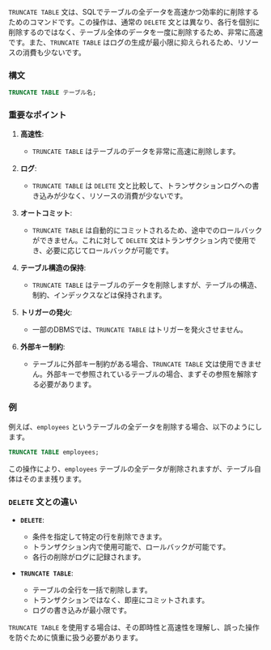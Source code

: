 `TRUNCATE TABLE` 文は、SQLでテーブルの全データを高速かつ効率的に削除するためのコマンドです。この操作は、通常の `DELETE` 文とは異なり、各行を個別に削除するのではなく、テーブル全体のデータを一度に削除するため、非常に高速です。また、`TRUNCATE TABLE` はログの生成が最小限に抑えられるため、リソースの消費も少ないです。

### 構文
```sql
TRUNCATE TABLE テーブル名;
```

### 重要なポイント
1. **高速性**:
   - `TRUNCATE TABLE` はテーブルのデータを非常に高速に削除します。
  
2. **ログ**:
   - `TRUNCATE TABLE` は `DELETE` 文と比較して、トランザクションログへの書き込みが少なく、リソースの消費が少ないです。

3. **オートコミット**:
   - `TRUNCATE TABLE` は自動的にコミットされるため、途中でのロールバックができません。これに対して `DELETE` 文はトランザクション内で使用でき、必要に応じてロールバックが可能です。

4. **テーブル構造の保持**:
   - `TRUNCATE TABLE` はテーブルのデータを削除しますが、テーブルの構造、制約、インデックスなどは保持されます。

5. **トリガーの発火**:
   - 一部のDBMSでは、`TRUNCATE TABLE` はトリガーを発火させません。

6. **外部キー制約**:
   - テーブルに外部キー制約がある場合、`TRUNCATE TABLE` 文は使用できません。外部キーで参照されているテーブルの場合、まずその参照を解除する必要があります。

### 例
例えば、`employees` というテーブルの全データを削除する場合、以下のようにします。

```sql
TRUNCATE TABLE employees;
```

この操作により、`employees` テーブルの全データが削除されますが、テーブル自体はそのまま残ります。

### `DELETE` 文との違い
- **`DELETE`**: 
  - 条件を指定して特定の行を削除できます。
  - トランザクション内で使用可能で、ロールバックが可能です。
  - 各行の削除がログに記録されます。

- **`TRUNCATE TABLE`**:
  - テーブルの全行を一括で削除します。
  - トランザクションではなく、即座にコミットされます。
  - ログの書き込みが最小限です。

`TRUNCATE TABLE` を使用する場合は、その即時性と高速性を理解し、誤った操作を防ぐために慎重に扱う必要があります。
